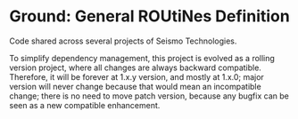 Ground: General ROUtiNes Definition
======================================================================

Code shared across several projects of Seismo Technologies.

To simplify dependency management, this project is evolved as a rolling
version project, where all changes are always backward compatible.
Therefore, it will be forever at 1.x.y version, and mostly at 1.x.0;
major version will never change because that would mean an incompatible change;
there is no need to move patch version, because any bugfix can be
seen as a new compatible enhancement.
